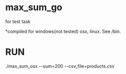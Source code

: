 # max_sum_go
for test task

*compiled for windows(not tested) osx, linux. See /bin.

# RUN

./max_sum_osx --sum=200 --csv_file=products.csv
